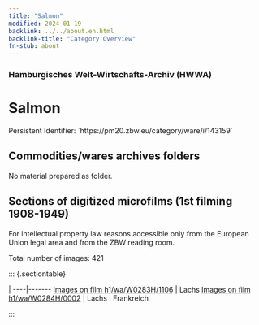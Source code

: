 ```yaml
---
title: "Salmon"
modified: 2024-01-19
backlink: ../../about.en.html
backlink-title: "Category Overview"
fn-stub: about
---
```


### Hamburgisches Welt-Wirtschafts-Archiv (HWWA)

# Salmon

<div class="hint">Persistent Identifier: `https://pm20.zbw.eu/category/ware/i/143159`</div>







## Commodities/wares archives folders





No material prepared as folder.



<a id="filmsections" />

## Sections of digitized microfilms (1st filming 1908-1949)

<p>For intellectual property law reasons accessible only from the European Union legal area and from the ZBW reading room.</p>



<p>Total number of images: 421</p>




::: {.sectiontable}

 | 
----|-------
<a class="btn" href="https://pm20.zbw.eu/film/h1/wa/W0283H/1106" rel="nofollow">Images on film h1/wa/W0283H/1106</a> | Lachs
<a class="btn" href="https://pm20.zbw.eu/film/h1/wa/W0284H/0002" rel="nofollow">Images on film h1/wa/W0284H/0002</a> | Lachs : Frankreich


:::
















